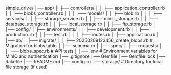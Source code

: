 

simple_drive/
│── app/
│   ├── controllers/
│   │   ├── application_controller.rb
│   │   ├── blobs_controller.rb
│   │
│   ├── models/
│   │   ├── blob.rb
│   │
│   ├── services/
│   │   ├── storage_service.rb
│   │   ├── minio_storage.rb
│   │   ├── database_storage.rb
│   │   ├── local_storage.rb
│   │   ├── ftp_storage.rb
│
│── config/
│   ├── environments/
│   │   ├── development.rb
│   │   ├── production.rb
│   │   ├── test.rb
│   │
│   ├── routes.rb
│   ├── application.rb
│
│── db/
│   ├── migrate/
│   │   ├── 20250209123456_create_blobs.rb  # Migration for blobs table
│   ├── schema.rb
│
│── spec/
│   ├── requests/
│   │   ├── blobs_spec.rb  # API tests
│
│── .env  # Environment variables for MinIO and authentication
│── .gitignore
│── Gemfile
│── Gemfile.lock
│── Rakefile
│── README.md
│── config.ru
│── storage/  # Directory for local file storage (if used)
